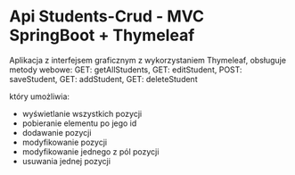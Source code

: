 # Api Students-Crud - MVC SpringBoot + Thymeleaf

Aplikacja z  interfejsem graficznym z wykorzystaniem Thymeleaf, obsługuje metody webowe: 
GET: getAllStudents, GET: editStudent, 
POST: saveStudent, GET: addStudent, GET: deleteStudent

który umożliwia:

* wyświetlanie wszystkich pozycji
* pobieranie elementu po jego id
* dodawanie pozycji
* modyfikowanie pozycji
* modyfikowanie jednego z pól pozycji
* usuwania jednej pozycji

